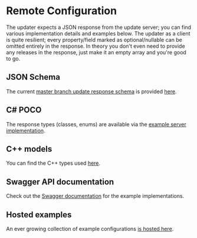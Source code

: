 # Remote Configuration

The updater expects a JSON response from the update server; you can find various implementation details and examples below. The updater as a client is quite resilient; every property/field marked as optional/nullable can be omitted entirely in the response. In theory you don't even need to provide any releases in the response, just make it an empty array and you're good to go.

## JSON Schema

The current [master branch update response schema](https://github.com/nefarius/vicius/tree/master/examples/server/Models) is provided [here](https://vicius.api.nefarius.systems/api/vicius/master/schema.json).

## C# POCO

The response types (classes, enums) are available via the [example server implementation](https://github.com/nefarius/vicius/blob/master/examples/server/Models).

## C++ models

You can find the C++ types used [here](https://github.com/nefarius/vicius/tree/master/src/models).

## Swagger API documentation

Check out the [Swagger documentation](https://vicius.api.nefarius.systems/swagger/index.html) for the example implementations.

## Hosted examples

An ever growing collection of example configurations [is hosted here](https://vicius.api.nefarius.systems/swagger/index.html#/Examples).
